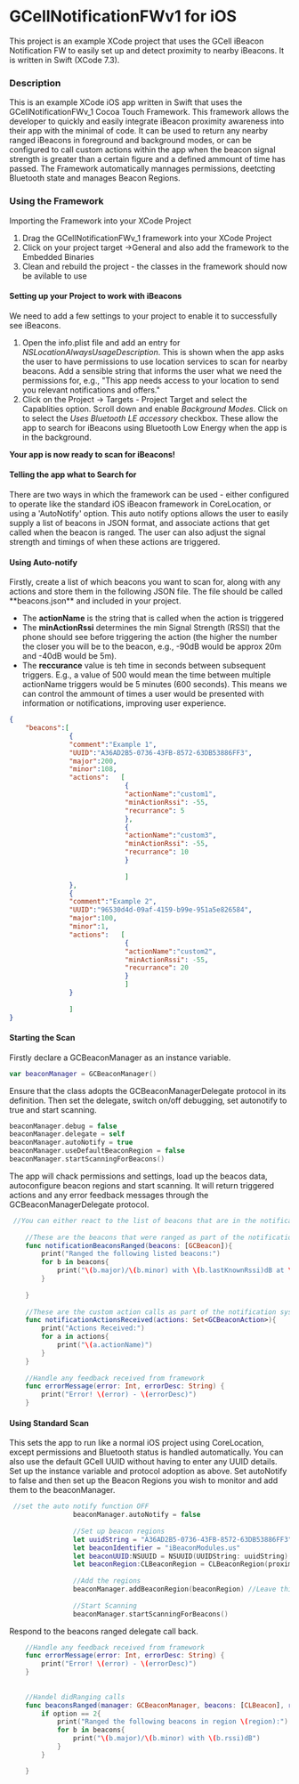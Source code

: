 # GCellNotificationFWv1 for iOS
This project is an example XCode project that uses the GCell iBeacon Notification FW to easily set up and detect proximity to nearby iBeacons. It is written in Swift (XCode 7.3).

<h3>Description</h3>

This is an example XCode iOS app written in Swift that uses the GCellNotificationFWv_1 Cocoa Touch Framework. This framework allows the developer to quickly and easily integrate iBeacon proximity awareness into their app with the minimal of code. It can be used to return any nearby ranged iBeacons in foreground and background modes, or can be configured to call custom actions within the app when the beacon signal strength is greater than a certain figure and a defined ammount of time has passed. The Framework automatically mannages permissions, deetcting Bluetooth state and manages Beacon Regions. 

<h3>Using the Framework</h3>

Importing the Framework into your XCode Project
1. Drag the GCellNotificationFWv_1 framework into your XCode Project
2. Click on your project target ->General and also add the framework to the Embedded Binaries
3. Clean and rebuild the project - the classes in the framework should now be avilable to use

<h4>Setting up your Project to work with iBeacons</h4>
We need to add a few settings to your project to enable it to successfully see iBeacons. 

1. Open the info.plist file and add an entry for <i>NSLocationAlwaysUsageDescription</i>. This is shown when the app asks the user to have permissions to use location services to scan for nearby beacons. Add a sensible string that informs the user what we need the permissions for, e.g., "This app needs access to your location to send you relevant notifications and offers."
2. Click on the Project -> Targets - Project Target and select the Capablities option. Scroll down and enable <i>Background Modes</i>. Click on to select the <i> Uses Bluetooth LE accessory</i> checkbox. These allow the app to search for iBeacons using Bluetooth Low Energy when the app is in the background. 

**Your app is now ready to scan for iBeacons!** 

<h4>Telling the app what to Search for</h4>
There are two ways in which the framework can be used - either configured to operate like the standard iOS iBeacon framework in CoreLocation, or using a 'AutoNotify' option. This auto notify options allows the user to easily supply a list of beacons in JSON format, and associate actions that get called when the beacon is ranged. The user can also adjust the signal strength and timings of when these actions are triggered.

<h4>Using Auto-notify</h4>
Firstly, create a list of which beacons you want to scan for, along with any actions and store them in the following JSON file. The file should be called **beacons.json** and included in your project. 

* The **actionName** is the string that is called when the action is triggered
* The **minActionRssi** determines the min Signal Strength (RSSI) that the phone should see before triggering the action (the higher the number the closer you will be to the beacon, e.g., -90dB would be approx 20m and -40dB would be 5m). 
* The **reccurance** value is teh time in seconds between subsequent triggers. E.g., a value of 500 would mean the time between multiple actionName triggers would be 5 minutes (600 seconds). This means we can control the ammount of times a user would be presented with information or notifications, improving user experience. 

```json
{
    "beacons":[
               {
               "comment":"Example 1",
               "UUID":"A36AD2B5-0736-43FB-8572-63DB53886FF3",
               "major":200,
               "minor":108,
               "actions":   [
                             {
                             "actionName":"custom1",
                             "minActionRssi": -55,
                             "recurrance": 5
                             },
                             {
                             "actionName":"custom3",
                             "minActionRssi": -55,
                             "recurrance": 10
                             }
                             
                             ]
               },
               {
               "comment":"Example 2",
               "UUID":"96530d4d-09af-4159-b99e-951a5e826584",
               "major":100,
               "minor":1,
               "actions":   [
                             {
                             "actionName":"custom2",
                             "minActionRssi": -55,
                             "recurrance": 20
                             }
                             ]
               }
               
               ]
}
```

<h4>Starting the Scan</h4>
Firstly declare a GCBeaconManager as an instance variable.

```Swift
var beaconManager = GCBeaconManager()
```

Ensure that the class adopts the GCBeaconManagerDelegate protocol in its definition. Then set the delegate, switch on/off debugging, set autonotify to true and start scanning. 

```Swift
beaconManager.debug = false
beaconManager.delegate = self
beaconManager.autoNotify = true
beaconManager.useDefaultBeaconRegion = false
beaconManager.startScanningForBeacons()
```

The app will chack permissions and settings, load up the beacos data, autoconfigure beacon regions and start scanning. It will return triggered actions and any error feedback messages through the GCBeaconManagerDelegate protocol.

```Swift
 //You can either react to the list of beacons that are in the notification list and in range, or just the list of actions associated with those beacons
    
    //These are the beacons that were ranged as part of the notification system
    func notificationBeaconsRanged(beacons: [GCBeacon]){
        print("Ranged the following listed beacons:")
        for b in beacons{
            print("\(b.major)/\(b.minor) with \(b.lastKnownRssi)dB at \(b.lastSeen)")
        }
        
    }
    
    //These are the custom action calls as part of the notification system
    func notificationActionsReceived(actions: Set<GCBeaconAction>){
        print("Actions Received:")
        for a in actions{
            print("\(a.actionName)")
        }
    }
    
    //Handle any feedback received from framework
    func errorMessage(error: Int, errorDesc: String) {
        print("Error! \(error) - \(errorDesc)")
    }

```

<h4>Using Standard Scan</h4>
This sets the app to run like a normal iOS project using CoreLocation, except permissions and Bluetooth status is handled automatically. You can also use the default GCell UUID without having to enter any UUID details. Set up the instance variable and protocol adoption as above. Set autoNotify to false and then set up the Beacon Regions you wish to monitor and add them to the beaconManager. 

```Swift
 //set the auto notify function OFF
                beaconManager.autoNotify = false
                
                //Set up beacon regions
                let uuidString = "A36AD2B5-0736-43FB-8572-63DB53886FF3"
                let beaconIdentifier = "iBeaconModules.us"
                let beaconUUID:NSUUID = NSUUID(UUIDString: uuidString)!
                let beaconRegion:CLBeaconRegion = CLBeaconRegion(proximityUUID: beaconUUID, identifier: beaconIdentifier)
 
                //Add the regions
                beaconManager.addBeaconRegion(beaconRegion) //Leave this out to use the default GCell UUID as the beacon region
                
                //Start Scanning
                beaconManager.startScanningForBeacons()
```

Respond to the beacons ranged delegate call back. 

```Swift
    //Handle any feedback received from framework
    func errorMessage(error: Int, errorDesc: String) {
        print("Error! \(error) - \(errorDesc)")
    }
    
    
    //Handel didRanging calls
    func beaconsRanged(manager: GCBeaconManager, beacons: [CLBeacon], region: CLBeaconRegion){
        if option == 2{
            print("Ranged the following beacons in region \(region):")
            for b in beacons{
                print("\(b.major)/\(b.minor) with \(b.rssi)dB")
            }
        }

    }

```



